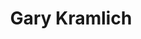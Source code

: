 ---
avatar: /images/people/grim.jpg
avatar_small: /images/people/grim_small.jpg
bio: Open Source Developer, Twitch Affiliate, Pidgin Lead Developer, IM Freedom Secretary.
gplus: null
homepage: https://reaperworld.com/
instagram: null
linkedin: null
title: Gary Kramlich
twitter: https://twitter.com/rw_grim
type: guest
username: grim
youtube: null
---